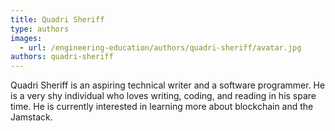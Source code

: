 ```yaml
---
title: Quadri Sheriff
type: authors
images:
  - url: /engineering-education/authors/quadri-sheriff/avatar.jpg
authors: quadri-sheriff
---
```

Quadri Sheriff is an aspiring technical writer and a software programmer. He is a very shy individual who loves writing, coding, and reading in his spare time. He is currently interested in learning more about blockchain and the Jamstack.

